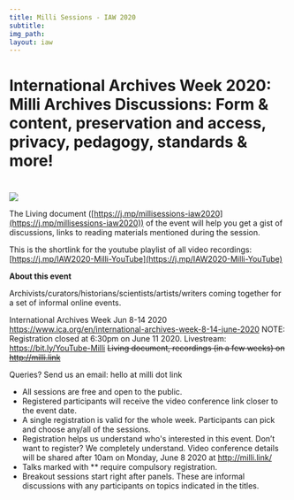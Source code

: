 ```yaml
---
title: Milli Sessions - IAW 2020
subtitle: 
img_path: 
layout: iaw
---
```


# International Archives Week 2020: Milli Archives Discussions: Form & content, preservation and access, privacy, pedagogy, standards & more!
# 
![](https://i.imgur.com/gA86Ovt.jpg)


The Living document ([https://j.mp/millisessions-iaw2020](https://j.mp/millisessions-iaw2020)) of the event will help you get a gist of discussions, links to reading materials mentioned during the session.

This is the shortlink for the youtube playlist of all video recordings: [https://j.mp/IAW2020-Milli-YouTube](https://j.mp/IAW2020-Milli-YouTube)

**About this event**

Archivists/curators/historians/scientists/artists/writers coming together for a set of informal online events.

International Archives Week Jun 8-14 2020 https://www.ica.org/en/international-archives-week-8-14-june-2020
NOTE: Registration closed at 6:30pm on June 11 2020.
Livestream: https://bit.ly/YouTube-Milli
~~Living document, recordings (in a few weeks) on http://milli.link~~

Queries? Send us an email: hello at milli dot link

* All sessions are free and open to the public.
* Registered participants will receive the video conference link closer to the event date.
* A single registration is valid for the whole week. Participants can pick and choose any/all of the sessions.
* Registration helps us understand who's interested in this event. Don’t want to register? We completely understand. Video conference details will be shared after 10am on Monday, June 8 2020 at http://milli.link/
* Talks marked with ** require compulsory registration.
* Breakout sessions start right after panels. These are informal discussions with any participants on topics indicated in the titles.

